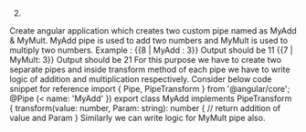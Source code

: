 2)
Create angular application which creates two custom pipe named as MyAdd & MyMult. MyAdd pipe is used to add two numbers and MyMult is used to multiply two numbers. Example : {{8 | MyAdd : 3}} Output should be 11 {{7 | MyMult: 3}} Output should be 21 For this purpose we have to create two separate pipes and inside transform method of each pipe we have to write logic of addition and multiplication respectively. Consider below code snippet for reference import { Pipe, PipeTransform } from '@angular/core'; @Pipe (< name: 'MyAdd' }) export class MyAdd implements PipeTransform { transform(value: number, Param: string): number { // return addition of value and Param } Similarly we can write logic for MyMult pipe also.
